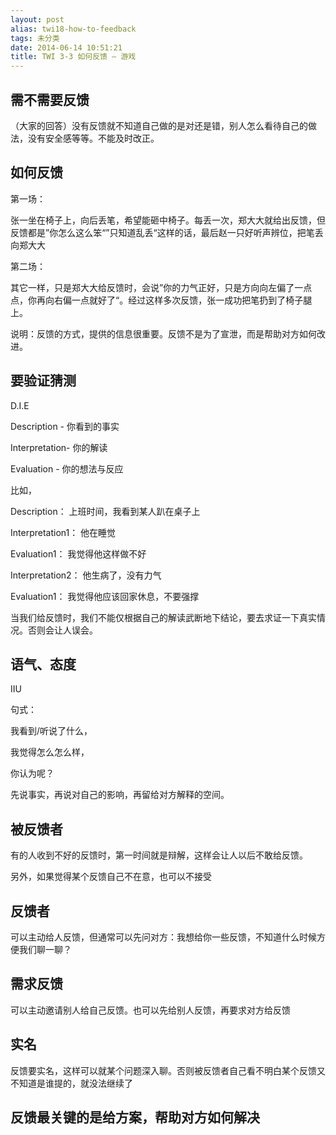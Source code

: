 ```yaml
---
layout: post
alias: twi18-how-to-feedback
tags: 未分类
date: 2014-06-14 10:51:21
title: TWI 3-3 如何反馈 – 游戏
---
```


## 需不需要反馈

（大家的回答）没有反馈就不知道自己做的是对还是错，别人怎么看待自己的做法，没有安全感等等。不能及时改正。

## 如何反馈

第一场：

张一坐在椅子上，向后丢笔，希望能砸中椅子。每丢一次，郑大大就给出反馈，但反馈都是”你怎么这么笨“”只知道乱丢“这样的话，最后赵一只好听声辨位，把笔丢向郑大大

第二场：

其它一样，只是郑大大给反馈时，会说”你的力气正好，只是方向向左偏了一点点，你再向右偏一点就好了“。经过这样多次反馈，张一成功把笔扔到了椅子腿上。

说明：反馈的方式，提供的信息很重要。反馈不是为了宣泄，而是帮助对方如何改进。

## 要验证猜测

D.I.E

Description - 你看到的事实

Interpretation- 你的解读

Evaluation - 你的想法与反应

比如，

Description： 上班时间，我看到某人趴在桌子上

Interpretation1： 他在睡觉

Evaluation1： 我觉得他这样做不好

Interpretation2： 他生病了，没有力气

Evaluation1： 我觉得他应该回家休息，不要强撑

当我们给反馈时，我们不能仅根据自己的解读武断地下结论，要去求证一下真实情况。否则会让人误会。

## 语气、态度

IIU

句式：

我看到/听说了什么，

我觉得怎么怎么样，

你认为呢？

先说事实，再说对自己的影响，再留给对方解释的空间。

## 被反馈者

有的人收到不好的反馈时，第一时间就是辩解，这样会让人以后不敢给反馈。

另外，如果觉得某个反馈自己不在意，也可以不接受

## 反馈者

可以主动给人反馈，但通常可以先问对方：我想给你一些反馈，不知道什么时候方便我们聊一聊？

## 需求反馈

可以主动邀请别人给自己反馈。也可以先给别人反馈，再要求对方给反馈

## 实名

反馈要实名，这样可以就某个问题深入聊。否则被反馈者自己看不明白某个反馈又不知道是谁提的，就没法继续了

## 反馈最关键的是给方案，帮助对方如何解决
